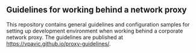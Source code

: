 ## Guidelines for working behind a network proxy

This repository contains general guidelines and configuration samples for setting up development environment when working behind a corporate network proxy. The guidelines are published at https://vpavic.github.io/proxy-guidelines/.
